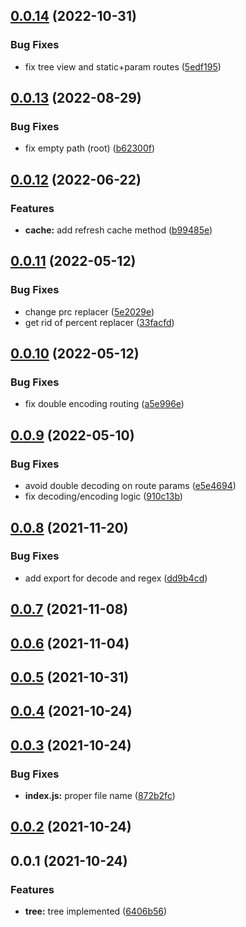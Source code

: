 ## [0.0.14](https://github.com/prostojs/router/compare/v0.0.13...v0.0.14) (2022-10-31)


### Bug Fixes

* fix tree view and static+param routes ([5edf195](https://github.com/prostojs/router/commit/5edf195bcab77e731a5613fb6e75a757dee3adbc))



## [0.0.13](https://github.com/prostojs/router/compare/v0.0.12...v0.0.13) (2022-08-29)


### Bug Fixes

* fix empty path (root) ([b62300f](https://github.com/prostojs/router/commit/b62300fbbb5077d2c5b33b586948eabf3a9fa986))



## [0.0.12](https://github.com/prostojs/router/compare/v0.0.11...v0.0.12) (2022-06-22)


### Features

* **cache:** add refresh cache method ([b99485e](https://github.com/prostojs/router/commit/b99485ec74648f08e8d5a55bf67c3b79acbc9667))



## [0.0.11](https://github.com/prostojs/router/compare/v0.0.10...v0.0.11) (2022-05-12)


### Bug Fixes

* change prc replacer ([5e2029e](https://github.com/prostojs/router/commit/5e2029e0a8f803adfca582356c30b5b3fe5216ca))
* get rid of percent replacer ([33facfd](https://github.com/prostojs/router/commit/33facfdba574125c1bf77c6411eb39505dc759c1))



## [0.0.10](https://github.com/prostojs/router/compare/v0.0.9...v0.0.10) (2022-05-12)


### Bug Fixes

* fix double encoding routing ([a5e996e](https://github.com/prostojs/router/commit/a5e996e0d04410bf4d8520f8a8a6cb29cb5a42ea))



## [0.0.9](https://github.com/prostojs/router/compare/v0.0.8...v0.0.9) (2022-05-10)


### Bug Fixes

* avoid double decoding on route params ([e5e4694](https://github.com/prostojs/router/commit/e5e46940b0af2846a5d4464b243be7381fa4fe4d))
* fix decoding/encoding logic ([910c13b](https://github.com/prostojs/router/commit/910c13b037c753813dca04eac8007ef6ab983902))



## [0.0.8](https://github.com/prostojs/router/compare/v0.0.7...v0.0.8) (2021-11-20)


### Bug Fixes

* add export for decode and regex ([dd9b4cd](https://github.com/prostojs/router/commit/dd9b4cdfa69f16bfc3c9184d17f1661a52ab7921))



## [0.0.7](https://github.com/prostojs/router/compare/v0.0.6...v0.0.7) (2021-11-08)



## [0.0.6](https://github.com/prostojs/router/compare/v0.0.5...v0.0.6) (2021-11-04)



## [0.0.5](https://github.com/prostojs/router/compare/v0.0.4...v0.0.5) (2021-10-31)



## [0.0.4](https://github.com/prostojs/router/compare/v0.0.3...v0.0.4) (2021-10-24)



## [0.0.3](https://github.com/prostojs/router/compare/v0.0.2...v0.0.3) (2021-10-24)


### Bug Fixes

* **index.js:** proper file name ([872b2fc](https://github.com/prostojs/router/commit/872b2fc0fbce42780cd4a88862612a1b72e81ddd))



## [0.0.2](https://github.com/prostojs/router/compare/v0.0.1...v0.0.2) (2021-10-24)



## 0.0.1 (2021-10-24)


### Features

* **tree:** tree implemented ([6406b56](https://github.com/prostojs/router/commit/6406b563a34b0db6f02180d4d663d2cf6f863c01))



